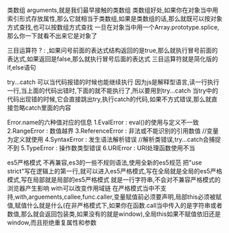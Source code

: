 类数组
  arguments,就是我们最早接触的类数组
  类数组好处,如果你在对象当中用索引形式存放属性,那么它就相当于类数组,如果是类数组的话,那么就既可以按对象方式查找,也可以按数组方式查找
  一旦在对象当中用一个Array.prototype.splice,那么你一下就看不出来它是对象了


三目运算符
  ? :     ,如果问号前面的表达式结构返回的是true,那么就执行冒号前面的表达式,如果返回是false,那么就执行冒号后面的表达式
  三目运算符就是简化版的if,else语句


try...catch
  可以当代码报错的时候也能继续执行
  因为js是解释型语言,读一行执行一行,当上面的代码出错时,下面的就不能执行了,所以要用到try...catch
  当try中的代码出现错的时候,它会直接跳出try,执行catch的代码,如果不方式错误,那么就直接忽略catch里面的内容


Error.name的六种值对应的信息
  1.EvalError : eval()的使用与定义不一致
  2.RangeError : 数值越界
  3.ReferenceError : 非法或不能识别的引用数值  //变量为定义就使用
  4.SyntaxError : 发生语法解析错误      //解析类错误,try...catch会捕捉不到
  5.TypeError : 操作数类型错误
  6.URIError : URI处理函数使用不当 


es5严格模式
   不再兼容,es3的一些不规则语法,使用全新的es5规范 
   把"use strict"写在逻辑上的第一行,就可以进入es5严格模式,写在全局就是全局的es5严格模式,写在局部就是局部的es5严格模式
   就是一行字符串,不会对不兼容严格模式的浏览器产生影响
   with可以改变作用域链
   在严格模式当中不支持,with,arguements,callee,func.caller,变量赋值前必须要声明,局部this必须被赋值,赋值什么就是什么(在非严格模式下,如果你在函数.call当中传入的是字符串或者数值,那么就会返回包装类,如果没有的就是window),全局this如果不赋值依旧还是window,而且拒绝重复属性和参数